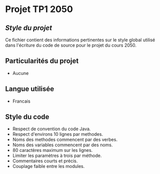 # Projet TP1 2050
## _Style du projet_
Ce fichier contient des informations pertinentes sur le style global utilisé 
dans l'écriture du code de source pour le projet du cours 2050.

## Particularités du projet

- Aucune

## Langue utilisée
- Francais

## Style du code


- Respect de convention du code Java.
- Respect d'environs 10 lignes par methodes.
- Noms des methodes commencent par des verbes.
- Noms des variables commencent par des noms.
- 80 caractères maximum sur les lignes.
- Limiter les paramètres à trois par méthode.
- Commentaires courts et précis.
- Couplage faible entre les modules.

